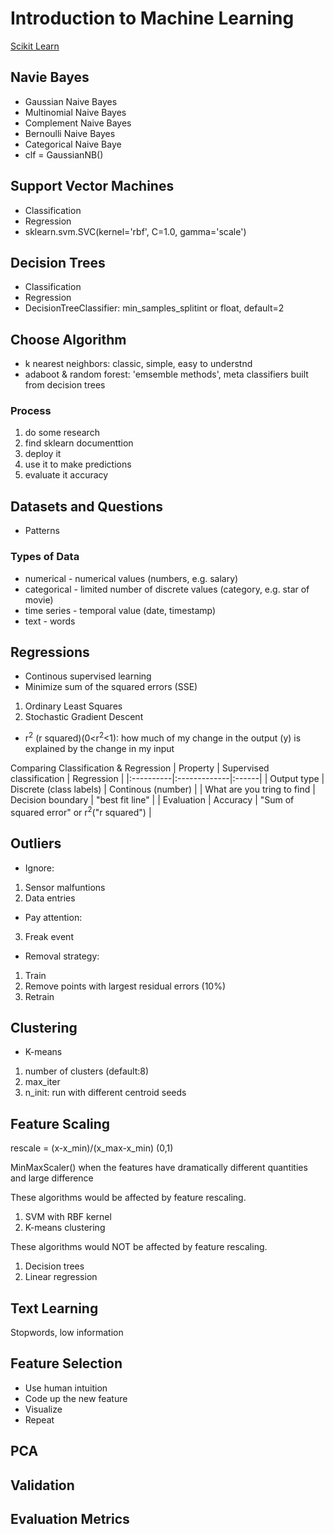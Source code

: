 # Introduction to Machine Learning
[Scikit Learn](https://scikit-learn.org/stable/supervised_learning.html#supervised-learning)
## Navie Bayes
- Gaussian Naive Bayes
- Multinomial Naive Bayes
- Complement Naive Bayes
- Bernoulli Naive Bayes
- Categorical Naive Baye
- clf = GaussianNB()
## Support Vector Machines
- Classification
- Regression
- sklearn.svm.SVC(kernel='rbf', C=1.0, gamma='scale')
## Decision Trees
- Classification
- Regression
- DecisionTreeClassifier: min_samples_splitint or float, default=2
## Choose Algorithm
- k nearest neighbors: classic, simple, easy to understnd
- adaboot & random forest: 'emsemble methods', meta classifiers built from decision trees
### Process
1. do some research
2. find sklearn documenttion
3. deploy it
4. use it to make predictions
5. evaluate it accuracy
## Datasets and Questions
- Patterns
### Types of Data
- numerical - numerical values (numbers, e.g. salary)  
- categorical - limited number of discrete values (category, e.g. star of movie)
- time series - temporal value (date, timestamp)
- text - words
## Regressions
- Continous supervised learning
- Minimize sum of the squared errors (SSE)
1. Ordinary Least Squares
2. Stochastic Gradient Descent  
- r<sup>2</sup> (r squared)(0<r<sup>2</sup><1): how much of my change in the output (y) is explained by the change in my input  

Comparing Classification & Regression
| Property   |      Supervised classification      |  Regression |
|:----------|:-------------|:------|
| Output type |  Discrete (class labels) | Continous (number) |
| What are you tring to find | Decision boundary | "best fit line" |
| Evaluation | Accuracy | "Sum of squared error" or r<sup>2</sup>("r squared") |

## Outliers
- Ignore:
1. Sensor malfuntions
2. Data entries  
- Pay attention:
3. Freak event
- Removal strategy:
1. Train
2. Remove points with largest residual errors (10%)
3. Retrain
## Clustering
- K-means
1. number of clusters (default:8)
2. max_iter
3. n_init: run with different centroid seeds
## Feature Scaling
rescale = (x-x_min)/(x_max-x_min) (0,1)

MinMaxScaler() when the features have dramatically different quantities and large difference

These algorithms would be affected by feature rescaling.
1. SVM with RBF kernel
2. K-means clustering  

These algorithms would NOT be affected by feature rescaling.
1. Decision trees
2. Linear regression

## Text Learning
Stopwords, low information
## Feature Selection
- Use human intuition
- Code up the new feature
- Visualize
- Repeat
## PCA
## Validation
## Evaluation Metrics
